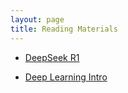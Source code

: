 ```yaml
---
layout: page
title: Reading Materials
---
```


- [DeepSeek R1](https://arxiv.org/abs/2501.12948)

- [Deep Learning Intro](/papers/Deep_learning_Intro.pdf)
